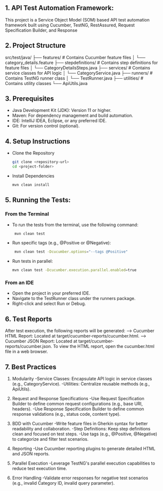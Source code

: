 ## 1. API Test Automation Framework:
This project is a Service Object Model (SOM) based API test automation framework built using Cucumber, TestNG, RestAssured, Request Specification Builder, and Response 
## 2. Project Structure

src/test/java/
├── features/                  # Contains Cucumber feature files
│   └── category_details.feature
├── stepdefinitions/           # Contains step definitions for feature files
│   └── CategoryDetailsSteps.java
├── services/                  # Contains service classes for API logic
│   └── CategoryService.java
├── runners/                   # Contains TestNG runner class
│   └── TestRunner.java
├── utilities/                 # Contains utility classes
    └── ApiUtils.java


## 3. Prerequisites
- Java Development Kit (JDK): Version 11 or higher.
- Maven: For dependency management and build automation.
- IDE: IntelliJ IDEA, Eclipse, or any preferred IDE.
- Git: For version control (optional).

## 4. Setup Instructions
 - Clone the Repository
   ```sh
   git clone <repository-url>
   cd <project-folder>
   ```
- Install Dependencies
   ```sh
  mvn clean install
  ```
## 5. Running the Tests:
### From the Terminal
- To run the tests from the terminal, use the following command: 
     ```sh
      mvn clean test
     ```
- Run specific tags (e.g., @Positive or @Negative):
     ```sh
      mvn clean test -Dcucumber.options="--tags @Positive"
     ```
- Run tests in parallel:
     ```sh
    mvn clean test -Dcucumber.execution.parallel.enabled=true
     ```
### From an IDE
- Open the project in your preferred IDE.
- Navigate to the TestRunner class under the runners package. 
- Right-click and select Run or Debug.

## 6. Test Reports
   After test execution, the following reports will be generated:
   --> Cucumber HTML Report: Located at target/cucumber-reports/cucumber.html.
   --> Cucumber JSON Report: Located at target/cucumber-reports/cucumber.json.
   To view the HTML report, open the cucumber.html file in a web browser.

## 7. Best Practices
1. Modularity
-Service Classes: Encapsulate API logic in service classes (e.g., CategoryService).
-Utilities: Centralize reusable methods (e.g., ApiUtils).

2. Request and Response Specifications
-Use Request Specification Builder to define common request configurations (e.g., base URI, headers).
-Use Response Specification Builder to define common response validations (e.g., status code, content type).

3. BDD with Cucumber
-Write feature files in Gherkin syntax for better readability and collaboration.
-Step Definitions: Keep step definitions clean and focused on test steps.
-Use tags (e.g., @Positive, @Negative) to categorize and filter test scenarios.

4. Reporting
-Use Cucumber reporting plugins to generate detailed HTML and JSON reports.

5. Parallel Execution
-Leverage TestNG's parallel execution capabilities to reduce test execution time.

6. Error Handling
-Validate error responses for negative test scenarios (e.g., invalid Category ID, invalid query parameter).
